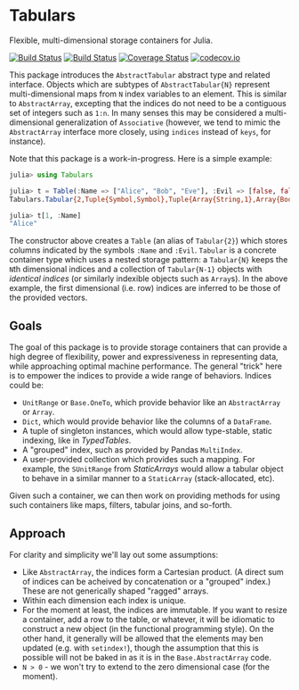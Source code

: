 # Tabulars

Flexible, multi-dimensional storage containers for Julia.

[![Build Status](https://travis-ci.org/andyferris/Tabulars.jl.svg?branch=master)](https://travis-ci.org/andyferris/Tabulars.jl)
[![Build Status](https://ci.appveyor.com/api/projects/status/7nx9q1b5ogrysafk?svg=true)](https://ci.appveyor.com/project/andyferris/tabulars-jl)
[![Coverage Status](https://coveralls.io/repos/andyferris/Tabulars.jl/badge.svg?branch=master&service=github)](https://coveralls.io/github/andyferris/Tabulars.jl?branch=master)
[![codecov.io](http://codecov.io/github/andyferris/Tabulars.jl/coverage.svg?branch=master)](http://codecov.io/github/andyferris/Tabulars.jl?branch=master)

This package introduces the `AbstractTabular` abstract type and related
interface. Objects which are subtypes of `AbstractTabular{N}` represent
multi-dimensional maps from `N` index variables to an element. This is similar
to `AbstractArray`, excepting that the indices do not need to be a contiguous
set of integers such as `1:n`. In many senses this may be considered a
multi-dimensional generalization of `Associative` (however, we tend to mimic
the `AbstractArray` interface more closely, using `indices` instead of `keys`,
for instance).

Note that this package is a work-in-progress. Here is a simple example:

```julia
julia> using Tabulars

julia> t = Table(:Name => ["Alice", "Bob", "Eve"], :Evil => [false, false, true])
Tabulars.Tabular{2,Tuple{Symbol,Symbol},Tuple{Array{String,1},Array{Bool,1}}}((:Name, :Evil), (String["Alice", "Bob", "Eve"], Bool[false, false, true]))

julia> t[1, :Name]
"Alice"
```

The constructor above creates a `Table` (an alias of `Tabular{2}`) which stores
columns indicated by the symbols `:Name` and `:Evil`. `Tabular` is a concrete
container type which uses a nested storage pattern: a `Tabular{N}` keeps the
`N`th dimensional indices and a collection of `Tabular{N-1}` objects with
*identical indices* (or similarly indexible objects such as `Array`s). In the
above example, the first dimensional (i.e. row) indices are inferred to be those
of the provided vectors.

## Goals

The goal of this package is to provide storage containers that can provide a
high degree of flexibility, power and expressiveness in representing data, while
approaching optimal machine performance. The general "trick" here is to empower
the indices to provide a wide range of behaviors. Indices could be:

 * `UnitRange` or `Base.OneTo`, which provide behavior like an `AbstractArray`
   or `Array`.
 * `Dict`, which would provide behavior like the columns of a `DataFrame`.
 * A tuple of singleton instances, which would allow type-stable, static
   indexing, like in *TypedTables*.
 * A "grouped" index, such as provided by Pandas `MultiIndex`.
 * A user-provided collection which provides such a mapping. For example, the
   `SUnitRange` from *StaticArrays* would allow a tabular object to behave in a
   similar manner to a `StaticArray` (stack-allocated, etc).

Given such a container, we can then work on providing methods for using such
containers like maps, filters, tabular joins, and so-forth.

## Approach

For clarity and simplicity we'll lay out some assumptions:

 * Like `AbstractArray`, the indices form a Cartesian product. (A direct sum of
   indices can be acheived by concatenation or a "grouped" index.) These are not
   generically shaped "ragged" arrays.
 * Within each dimension each index is unique.
 * For the moment at least, the indices are immutable. If you want to resize a
   container, add a row to the table, or whatever, it will be idiomatic to
   construct a new object (in the functional programming style). On the other
   hand, it generally will be allowed that the elements may ben updated (e.g.
   with `setindex!`), though the assumption that this is possible will not be
   baked in as it is in the `Base.AbstractArray` code.
 * `N > 0` - we won't try to extend to the zero dimensional case (for the moment).
